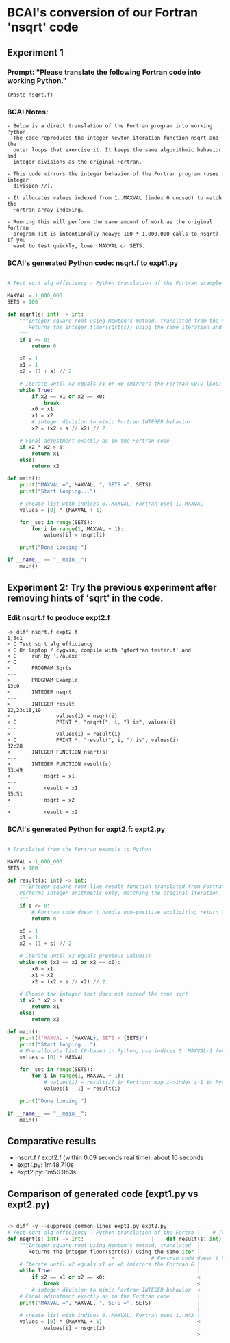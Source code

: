 # BCAI's conversion of our Fortran 'nsqrt' code

## Experiment 1

### Prompt: "Please translate the following Fortran code into working Python."
    (Paste nsqrt.f)

### BCAI Notes:
    - Below is a direct translation of the Fortran program into working Python.
      The code reproduces the integer Newton iteration function nsqrt and the
      outer loops that exercise it. It keeps the same algorithmic behavior and
      integer divisions as the original Fortran.

    - This code mirrors the integer behavior of the Fortran program (uses integer
      division //).

    - It allocates values indexed from 1..MAXVAL (index 0 unused) to match the
      Fortran array indexing.

    - Running this will perform the same amount of work as the original Fortran
      program (it is intentionally heavy: 100 * 1,000,000 calls to nsqrt). If you
      want to test quickly, lower MAXVAL or SETS.

### BCAI's generated Python code: nsqrt.f to expt1.py

```python

# Test sqrt alg efficiency - Python translation of the Fortran example

MAXVAL = 1_000_000
SETS = 100

def nsqrt(s: int) -> int:
    """Integer square root using Newton's method, translated from the Fortran nsqrt.
       Returns the integer floor(sqrt(s)) using the same iteration and stopping criteria.
    """
    if s <= 0:
        return 0

    x0 = 1
    x1 = 1
    x2 = (1 + s) // 2

    # Iterate until x2 equals x1 or x0 (mirrors the Fortran GOTO loop)
    while True:
        if x2 == x1 or x2 == x0:
            break
        x0 = x1
        x1 = x2
        # integer division to mimic Fortran INTEGER behavior
        x2 = (x2 + s // x2) // 2

    # Final adjustment exactly as in the Fortran code
    if x2 * x2 > s:
        return x1
    else:
        return x2

def main():
    print("MAXVAL =", MAXVAL, ", SETS =", SETS)
    print("Start looping...")

    # create list with indices 0..MAXVAL; Fortran used 1..MAXVAL
    values = [0] * (MAXVAL + 1)

    for _set in range(SETS):
        for i in range(1, MAXVAL + 1):
            values[i] = nsqrt(i)

    print("Done looping.")

if __name__ == "__main__":
    main()

```

## Experiment 2: Try the previous experiment after removing hints of 'sqrt' in the code.

### Edit nsqrt.f to produce expt2.f
```
-> diff nsqrt.f expt2.f
1,5c1
< C Test sqrt alg efficiency
< C On laptop / cygwin, compile with 'gfortran tester.f' and
< C     run by './a.exe'
< C
<       PROGRAM Sqrts
---
>       PROGRAM Example
13c9
<       INTEGER nsqrt
---
>       INTEGER result
22,23c18,19
<               values(i) = nsqrt(i)
< C             PRINT *, "nsqrt(", i, ") is", values(i)
---
>               values(i) = result(i)
> C             PRINT *, "result(", i, ") is", values(i)
32c28
<       INTEGER FUNCTION nsqrt(s)
---
>       INTEGER FUNCTION result(s)
53c49
<           nsqrt = x1
---
>           result = x1
55c51
<           nsqrt = x2
---
>           result = x2

```

### BCAI's generated Python for expt2.f: expt2.py

```python

# Translated from the Fortran example to Python

MAXVAL = 1_000_000
SETS = 100

def result(s: int) -> int:
    """Integer square-root-like result function translated from Fortran.
    Performs integer arithmetic only, matching the original iteration.
    """
    if s <= 0:
        # Fortran code doesn't handle non-positive explicitly; return 0 for s<=0
        return 0

    x0 = 1
    x1 = 1
    x2 = (1 + s) // 2

    # Iterate until x2 equals previous value(s)
    while not (x2 == x1 or x2 == x0):
        x0 = x1
        x1 = x2
        x2 = (x2 + s // x2) // 2

    # Choose the integer that does not exceed the true sqrt
    if x2 * x2 > s:
        return x1
    else:
        return x2

def main():
    print(f"MAXVAL = {MAXVAL}, SETS = {SETS}")
    print("Start looping...")
    # Pre-allocate list (0-based in Python, use indices 0..MAXVAL-1 for values(1..MAXVAL))
    values = [0] * MAXVAL

    for _set in range(SETS):
        for i in range(1, MAXVAL + 1):
            # values(i) = result(i) in Fortran; map i->index i-1 in Python list
            values[i - 1] = result(i)

    print("Done looping.")

if __name__ == "__main__":
    main()

```

## Comparative results

- nsqrt.f / expt2.f (within 0.09 seconds real time): about 10 seconds
- expt1.py: 1m48.710s
- expt2.py: 1m50.953s

## Comparison of generated code (expt1.py vs expt2.py)
```python

-> diff -y --suppress-common-lines expt1.py expt2.py
# Test sqrt alg efficiency - Python translation of the Fortra |    # Translated from the Fortran example to Python
def nsqrt(s: int) -> int:                      |    def result(s: int) -> int:
    """Integer square root using Newton's method, translated  |        """Integer square-root-like result function translated fr
       Returns the integer floor(sqrt(s)) using the same iter |        Performs integer arithmetic only, matching the original i
                                  >            # Fortran code doesn't handle non-positive explicitly
    # Iterate until x2 equals x1 or x0 (mirrors the Fortran G |        # Iterate until x2 equals previous value(s)
    while True:                                               |        while not (x2 == x1 or x2 == x0):
        if x2 == x1 or x2 == x0:                              <
            break                                             <
        # integer division to mimic Fortran INTEGER behavior  <
    # Final adjustment exactly as in the Fortran code         |        # Choose the integer that does not exceed the true sqrt
    print("MAXVAL =", MAXVAL, ", SETS =", SETS)               |        print(f"MAXVAL = {MAXVAL}, SETS = {SETS}")
                                                              |        # Pre-allocate list (0-based in Python, use indices 0..MA
    # create list with indices 0..MAXVAL; Fortran used 1..MAX |        values = [0] * MAXVAL
    values = [0] * (MAXVAL + 1)                               <
            values[i] = nsqrt(i)                              |                # values(i) = result(i) in Fortran; map i->index
                                                              >                values[i - 1] = result(i)
```
